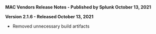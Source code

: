 **MAC Vendors Release Notes - Published by Splunk October 13, 2021**


**Version 2.1.6 - Released October 13, 2021**

* Removed unnecessary build artifacts
